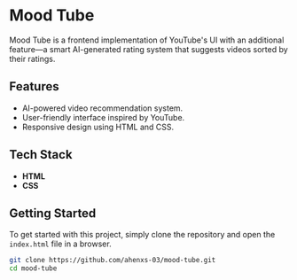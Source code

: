 # Mood Tube

Mood Tube is a frontend implementation of YouTube's UI with an additional feature—a smart AI-generated rating system that suggests videos sorted by their ratings.

## Features
- AI-powered video recommendation system.
- User-friendly interface inspired by YouTube.
- Responsive design using HTML and CSS.

## Tech Stack
- **HTML**
- **CSS**

## Getting Started
To get started with this project, simply clone the repository and open the `index.html` file in a browser.

```bash
git clone https://github.com/ahenxs-03/mood-tube.git
cd mood-tube
